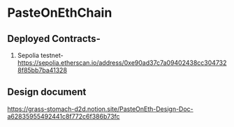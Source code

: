 # PasteOnEthChain

## Deployed Contracts- 

1. Sepolia testnet- https://sepolia.etherscan.io/address/0xe90ad37c7a09402438cc3047328f85bb7ba41328


## Design document

https://grass-stomach-d2d.notion.site/PasteOnEth-Design-Doc-a62835955492441c8f772c6f386b73fc

